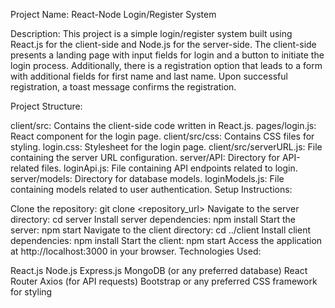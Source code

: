 Project Name: React-Node Login/Register System

Description:
This project is a simple login/register system built using React.js for the client-side and Node.js for the server-side. The client-side presents a landing page with input fields for login and a button to initiate the login process. Additionally, there is a registration option that leads to a form with additional fields for first name and last name. Upon successful registration, a toast message confirms the registration.

Project Structure:

client/src: Contains the client-side code written in React.js.
pages/login.js: React component for the login page.
client/src/css: Contains CSS files for styling.
login.css: Stylesheet for the login page.
client/src/serverURL.js: File containing the server URL configuration.
server/API: Directory for API-related files.
loginApi.js: File containing API endpoints related to login.
server/models: Directory for database models.
loginModels.js: File containing models related to user authentication.
Setup Instructions:

Clone the repository: git clone <repository_url>
Navigate to the server directory: cd server
Install server dependencies: npm install
Start the server: npm start
Navigate to the client directory: cd ../client
Install client dependencies: npm install
Start the client: npm start
Access the application at http://localhost:3000 in your browser.
Technologies Used:

React.js
Node.js
Express.js
MongoDB (or any preferred database)
React Router
Axios (for API requests)
Bootstrap or any preferred CSS framework for styling
